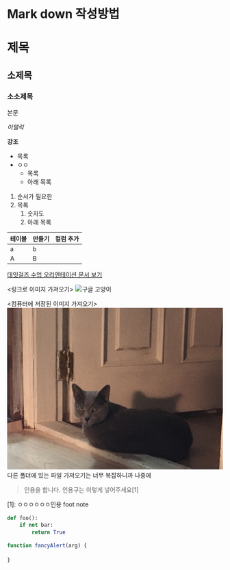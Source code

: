 # Mark down 작성방법

# 제목
## 소제목
### 소소제목
본문

*이탤릭*

**강조**

* 목록
* ㅇㅇ
    * 목록
    * 아래 목록

1. 순서가 필요한
2. 목록
    1. 숫자도 
    2. 아래 목록

테이블 | 만들기 | 컬럼 추가
------|------|----
a|b|
A|B|

[데잇걸즈 수업 오리엔테이션 문서 보기](https://docs.google.com/document/d/1aoHFFm8hM4mh2vJLjeYidNet3EaofSC_flkSo7dN97o/edit)

<링크로 이미지 가져오기>
![구글 고양이](https://img.hani.co.kr/imgdb/resize/2018/0313/00500561_20180313.JPG)

<컴퓨터에 저장된 이미지 가져오기>
![우리 토기](./togi.jpg)
다른 폴더에 있는 파일 가져오기는 너무 복잡하니까 나중에

> 인용을 합니다. 인용구는 이렇게 넣어주세요[1]

\[1]: ㅇㅇㅇㅇㅇㅇ인용 foot note

```python
def foo():
    if not bar:
        return True
```

```javascript
function fancyAlert(arg) {

}
```

<!--검색 (markdown 알고싶은 것)-->
